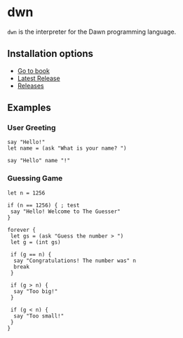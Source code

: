 # dwn

`dwn` is the interpreter for the Dawn programming language.

## Installation options

- [Go to book](https://arnabrollin.github.io/dwn-book)
- [Latest Release](https://github.com/ArnabRollin/dwn/release/latest)
- [Releases](https://arnabrollin.github.io/dwn/releases)

## Examples

### User Greeting

```dwn
say "Hello!"
let name = (ask "What is your name? ")

say "Hello" name "!"
```

### Guessing Game

```dwn
let n = 1256

if (n == 1256) { ; test
 say "Hello! Welcome to The Guesser"
}

forever {
 let gs = (ask "Guess the number > ")
 let g = (int gs)

 if (g == n) {
  say "Congratulations! The number was" n
  break
 }

 if (g > n) {
  say "Too big!"
 }

 if (g < n) {
  say "Too small!"
 }
}
```
